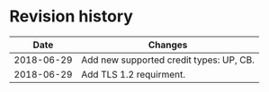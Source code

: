 # Revision history

| Date | Changes |
| ---- | ---------------- |
| 2018-06-29 | Add new supported credit types: UP, CB. |
| 2018-06-29 | Add TLS 1.2 requirment. |
